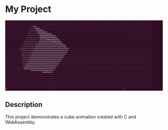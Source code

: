 # My Project

![Demo](demo.gif)

## Description
This project demonstrates a cube animation created with C and WebAssembly.
